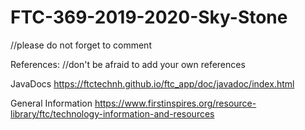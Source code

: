 # FTC-369-2019-2020-Sky-Stone
//please do not forget to comment

References: //don't be afraid to add your own references

JavaDocs
https://ftctechnh.github.io/ftc_app/doc/javadoc/index.html

General Information
https://www.firstinspires.org/resource-library/ftc/technology-information-and-resources